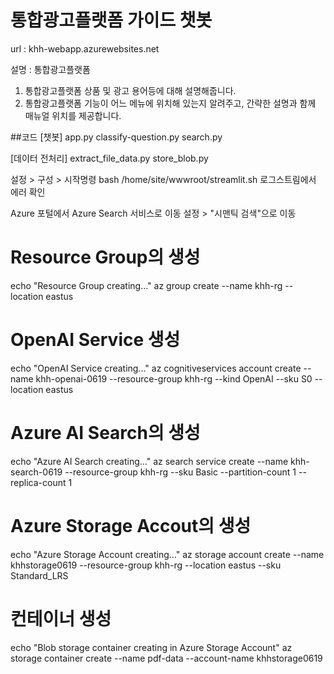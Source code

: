 # 통합광고플랫폼 가이드 챗봇
url : khh-webapp.azurewebsites.net

설명 : 통합광고플랫폼 
1. 통합광고플랫폼 상품 및 광고 용어등에 대해 설명해줍니다.
2. 통합광고플랫폼 기능이 어느 메뉴에 위치해 있는지 알려주고, 간략한 설명과 함께 매뉴얼 위치를 제공합니다.

##코드
[챗봇]
app.py 
classify-question.py
search.py 

[데이터 전처리]
extract_file_data.py
store_blob.py


설정 > 구성 > 시작명령
bash /home/site/wwwroot/streamlit.sh
로그스트림에서 에러 확인



Azure 포털에서 Azure Search 서비스로 이동
설정 > "시맨틱 검색"으로 이동



# Resource Group의 생성
echo "Resource Group creating..."
az group create --name khh-rg --location eastus

# OpenAI Service 생성
echo "OpenAI Service creating..."
az cognitiveservices account create --name khh-openai-0619 --resource-group khh-rg --kind OpenAI --sku S0 --location eastus

# Azure AI Search의 생성
echo "Azure AI Search creating..."
az search service create --name khh-search-0619 --resource-group khh-rg --sku Basic --partition-count 1 --replica-count 1

# Azure Storage Accout의 생성
echo "Azure Storage Account creating..."
az storage account create --name khhstorage0619 --resource-group khh-rg --location eastus --sku Standard_LRS

# 컨테이너 생성
echo "Blob storage container creating in Azure Storage Account"
az storage container create --name pdf-data --account-name khhstorage0619
